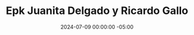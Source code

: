 ---
title: Epk Juanita Delgado y Ricardo Gallo
date: 2024-07-09 00:00:00 -05:00
embed: https://player.vimeo.com/video/122719755?h=0bf5621c3b
modal: epk
image: "/assets/images/videos/video-thumbnail-011.jpg"
---